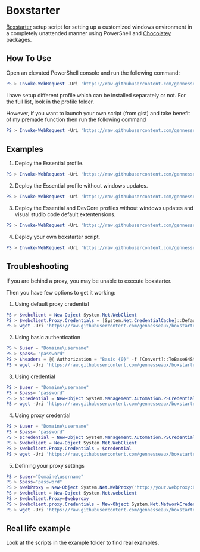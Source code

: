 # Boxstarter

[Boxstarter](http://boxstarter.org/) setup script for setting up a customized windows environment in a completely unattended manner using PowerShell and [Chocolatey](https://chocolatey.org/) packages. 


## How To Use
Open an elevated PowerShell console and run the following command:

``` Powershell
PS > Invoke-WebRequest -Uri 'https://raw.githubusercontent.com/gennesseaux/boxstarter/master/boxstarter.ps1' -OutFile "$($env:temp)\boxstarter.ps1"; &Invoke-Command -ScriptBlock { &"$($env:temp)\boxstarter.ps1" -profiles @('<Profile>') -options @('<Option>') }
```
 
I have setup different profile which can be installed separately or not. For the full list, look in the profile folder.

However, if you want to launch your own script (from gist) and take benefit of my premade function then run the following command

``` Powershell
PS > Invoke-WebRequest -Uri 'https://raw.githubusercontent.com/gennesseaux/boxstarter/master/boxstarter.ps1' -OutFile "$($env:temp)\boxstarter.ps1"; &Invoke-Command -ScriptBlock { &"$($env:temp)\boxstarter.ps1" -Scripts @('<YourScript>') }
```



## Examples

1. Deploy the Essential profile.

``` Powershell
PS > Invoke-WebRequest -Uri 'https://raw.githubusercontent.com/gennesseaux/boxstarter/master/boxstarter.ps1' -OutFile "$($env:temp)\boxstarter.ps1"; &Invoke-Command -ScriptBlock { &"$($env:temp)\boxstarter.ps1" -profiles @('Essential') }
```

2. Deploy the Essential profile without windows updates.

``` Powershell
PS > Invoke-WebRequest -Uri 'https://raw.githubusercontent.com/gennesseaux/boxstarter/master/boxstarter.ps1' -OutFile "$($env:temp)\boxstarter.ps1"; &Invoke-Command -ScriptBlock { &"$($env:temp)\boxstarter.ps1" -profiles @('Essential') -options @('Boxstarter::WindowsUpdate=false') }
```

3. Deploy the Essential and DevCore profiles without windows updates and visual studio code default extentensions.

``` Powershell
PS > Invoke-WebRequest -Uri 'https://raw.githubusercontent.com/gennesseaux/boxstarter/master/boxstarter.ps1' -OutFile "$($env:temp)\boxstarter.ps1"; &Invoke-Command -ScriptBlock { &"$($env:temp)\boxstarter.ps1" -profiles @('Essential', 'DevCore') -options @('Boxstarter::WindowsUpdate=false', 'Boxstarter::DevCore::VisualStudioCodeExtensions=false') }
```

4. Deploy your own boxstarter script.

``` Powershell
PS > Invoke-WebRequest -Uri 'https://raw.githubusercontent.com/gennesseaux/boxstarter/master/boxstarter.ps1' -OutFile "$($env:temp)\boxstarter.ps1"; &Invoke-Command -ScriptBlock { &"$($env:temp)\boxstarter.ps1" -Scripts @('https://raw.githubusercontent.com/gennesseaux/boxstarter/master/example/gist/MyGist.ps1') }
```


## Troubleshooting
If you are behind a proxy, you may be unable to execute boxstarter.

Then you have few options to get it working:

1. Using default proxy credential
``` Powershell
PS > $webclient = New-Object System.Net.WebClient
PS > $webclient.Proxy.Credentials = [System.Net.CredentialCache]::DefaultNetworkCredentials
PS > wget -Uri 'https://raw.githubusercontent.com/gennesseaux/boxstarter/master/boxstarter.ps1' -OutFile "$($env:temp)\boxstarter.ps1";&Invoke-Command -ScriptBlock { &"$($env:temp)\boxstarter.ps1" -profiles @('<Profile>') -options @('<Option>') }
```

2. Using basic authentication
``` Powershell
PS > $user = "Domaine\username"
PS > $pass= "password"
PS > $headers = @{ Authorization = "Basic {0}" -f [Convert]::ToBase64String([Text.Encoding]::ASCII.GetBytes(("{0}:{1}" -f $($user),$($pass)))) }
PS > wget -Uri 'https://raw.githubusercontent.com/gennesseaux/boxstarter/master/boxstarter.ps1' -Headers $headers -OutFile "$($env:temp)\boxstarter.ps1";&Invoke-Command -ScriptBlock { &"$($env:temp)\boxstarter.ps1" -profiles @('<Profile>') -options @('<Option>') }
```

3. Using credential
``` Powershell
PS > $user = "Domaine\username"
PS > $pass= "password"
PS > $credential = New-Object System.Management.Automation.PSCredential($user, (ConvertTo-SecureString $pass -AsPlainText -Force))
PS > wget -Uri 'https://raw.githubusercontent.com/gennesseaux/boxstarter/master/boxstarter.ps1' -Credential $credential -OutFile "$($env:temp)\boxstarter.ps1";&Invoke-Command -ScriptBlock { &"$($env:temp)\boxstarter.ps1" -profiles @('<Profile>') -options @('<Option>') }
```

4. Using proxy credential
``` Powershell
PS > $user = "Domaine\username"
PS > $pass= "password"
PS > $credential = New-Object System.Management.Automation.PSCredential($user, (ConvertTo-SecureString $pass -AsPlainText -Force))
PS > $webclient = New-Object System.Net.WebClient
PS > $webclient.Proxy.Credentials = $credential
PS > wget -Uri 'https://raw.githubusercontent.com/gennesseaux/boxstarter/master/boxstarter.ps1' -OutFile "$($env:temp)\boxstarter.ps1";&Invoke-Command -ScriptBlock { &"$($env:temp)\boxstarter.ps1" -profiles @('<Profile>') -options @('<Option>') }
```

5.  Defining your proxy settings
``` Powershell
PS > $user="Domaine\username"
PS > $pass="password"
PS > $webProxy = New-Object System.Net.WebProxy("http://your.webproxy:8080",$true)
PS > $webclient = New-Object System.Net.webclient
PS > $webclient.Proxy=$webproxy
PS > $webclient.proxy.Credentials = New-Object System.Net.NetworkCredential($user, $pass)
PS > wget -Uri 'https://raw.githubusercontent.com/gennesseaux/boxstarter/master/boxstarter.ps1' -OutFile "$($env:temp)\boxstarter.ps1";&Invoke-Command -ScriptBlock { &"$($env:temp)\boxstarter.ps1" -profiles @('<Profile>') -options @('<Option>') }
```


## Real life example
Look at the scripts in the example folder to find real examples.